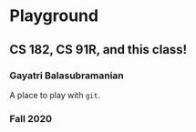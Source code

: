 # Playground
## CS 182, CS 91R, and this class!
### Gayatri Balasubramanian

A place to play with `git`.

### Fall 2020
